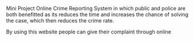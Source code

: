 Mini Project
Online Crime Reporting System in which public and police are both benefitted as its reduces the time and increases the chance of solving the case, which then reduces the crime rate.
 
By using this website people can give their complaint through online
